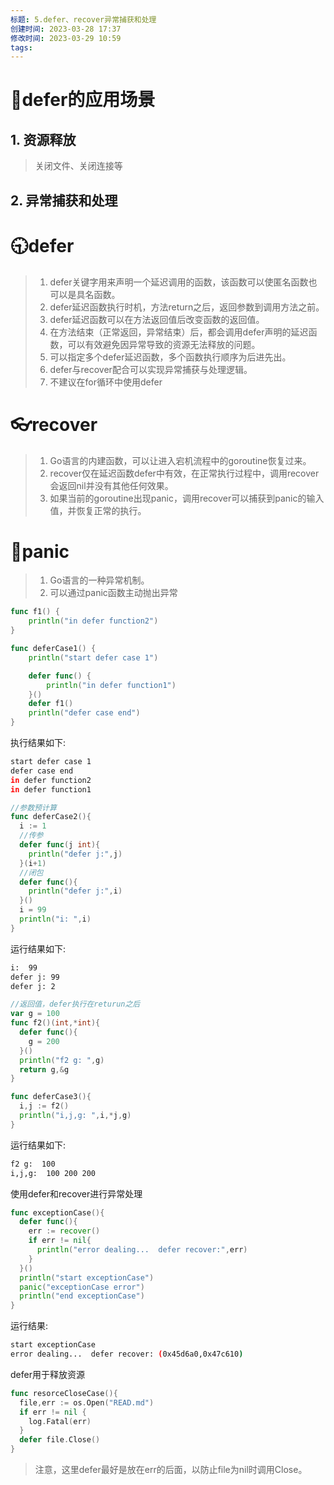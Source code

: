 ```yaml
---
标题: 5.defer、recover异常捕获和处理
创建时间: 2023-03-28 17:37
修改时间: 2023-03-29 10:59
tags: 
---
```



# 🥏defer的应用场景
## 1. 资源释放
> 关闭文件、关闭连接等
## 2. 异常捕获和处理

# 🕤defer
>1. defer关键字用来声明一个延迟调用的函数，该函数可以使匿名函数也可以是具名函数。
>2. defer延迟函数执行时机，方法return之后，返回参数到调用方法之前。
>3. defer延迟函数可以在方法返回值后改变函数的返回值。
>4. 在方法结束（正常返回，异常结束）后，都会调用defer声明的延迟函数，可以有效避免因异常导致的资源无法释放的问题。
>5. 可以指定多个defer延迟函数，多个函数执行顺序为后进先出。
>6. defer与recover配合可以实现异常捕获与处理逻辑。
>7. 不建议在for循环中使用defer

# 👓recover
>1. Go语言的内建函数，可以让进入宕机流程中的goroutine恢复过来。
>2. recover仅在延迟函数defer中有效，在正常执行过程中，调用recover会返回nil并没有其他任何效果。
>3. 如果当前的goroutine出现panic，调用recover可以捕获到panic的输入值，并恢复正常的执行。

# 🚨panic
>1. Go语言的一种异常机制。
>2. 可以通过panic函数主动抛出异常

```go
func f1() {
	println("in defer function2")
}

func deferCase1() {
	println("start defer case 1")

	defer func() {
		println("in defer function1")
	}()
	defer f1()
	println("defer case end")
}
```
执行结果如下:
```sh
start defer case 1
defer case end
in defer function2
in defer function1
```

```go
//参数预计算
func deferCase2(){
  i := 1 
  //传参
  defer func(j int){
    println("defer j:",j)
  }(i+1)
  //闭包
  defer func(){
    println("defer j:",i)
  }()
  i = 99
  println("i: ",i)
}
```
运行结果如下:
```sh
i:  99
defer j: 99
defer j: 2
```

```go
//返回值，defer执行在returun之后
var g = 100
func f2()(int,*int){
  defer func(){
    g = 200
  }()
  println("f2 g: ",g)
  return g,&g
}

func deferCase3(){
  i,j := f2()
  println("i,j,g: ",i,*j,g)
}
```
运行结果如下:
```sh
f2 g:  100
i,j,g:  100 200 200
```

使用defer和recover进行异常处理
```go
func exceptionCase(){
  defer func(){
    err := recover()
    if err != nil{
      println("error dealing...  defer recover:",err)
    }
  }()
  println("start exceptionCase")
  panic("exceptionCase error")
  println("end exceptionCase")
}
```
运行结果:
```sh
start exceptionCase
error dealing...  defer recover: (0x45d6a0,0x47c610)
```
defer用于释放资源
```go
func resorceCloseCase(){
  file,err := os.Open("READ.md")
  if err != nil {
    log.Fatal(err)
  }
  defer file.Close()
}
```
> 注意，这里defer最好是放在err的后面，以防止file为nil时调用Close。